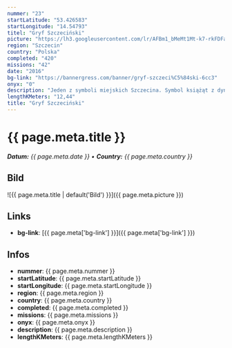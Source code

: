 ```yaml
---
nummer: "23"
startLatitude: "53.426583"
startLongitude: "14.54793"
titel: "Gryf Szczeciński"
picture: "https://lh3.googleusercontent.com/lr/AFBm1_bMeMt1Mt-k7-rkFDFa8KYIff8m8MLl-Z_pGaZPE4KW_qvpIqS-XKSZDpogRqZw4HzR3s4uThJzCsYWpukr5SWtUFRuaRloCA2kP8LAhEH0fAvPNtWtlAegTfFF3SaCEgAAJpLKaJkGUCrkb0XZ6CdHzl4Lyb_xWXC_Asp9KSaTO9IkD0iZsaaH9AkhGgyuMSvHPo8DioF9cczg_08qfO4YtJwdzurCfLqSna87Eo4rKrHPe6RUeTPhtmarAKr9TZH6MWkyYMKPogCOiCWFq9sV6LubogiNvTJIhJB3zuK00uU7jJdnortH6AKDgj_dnBPnaR1r6-0lvudCND7NlPjV6VZrhOi4ifhQQXBm66pM4iNXO4RgpXZnxf9gZXez8--RIbf5Tz4yTDFCCnYpfXWRKosOSLjh6e_Sbures7Job2to4MI06b1uHNafR-jkQnaHJ7SWXL4llnC6Ni3YXzi4ZEcOhjW0JSG4QSXsnYO3tChFJwzeYbcMOpaaeYlOsmu7scStOTMgaJgp2DuE2yNiPrHZjrmvIrv3iQI57O8AZrEZHjiD5-sXS8wJkpU7uAOc0U2Nr0oSZDZu5CCmIjuNvXCnmwnK3vdjrg5Ez1CWap1Bj7GqedRG98TBY6fNusemn1macAFLj3Q7g6BVe60NJHs2GT5szKSF00PlXRA34QZwTqAaljM9vINnekMGJ5FS-D_o6wTcMYj9y5QDKikKThaQDIzrN3Ivwxb6Wnm7X0wdb7L0uwPqGyuI8xHrgAXMMbtar17Lenf7hpUKwN8gEldnpYWZ1GBlLEKkWkEpxYuWc6eFt7YyEKLDGdf-3LXB_OjlA6IpfWtlV1OGQqnRElnHzOzz8SXQ"
region: "Szczecin"
country: "Polska"
completed: "420"
missions: "42"
date: "2016"
bg-link: "https://bannergress.com/banner/gryf-szczeci%C5%84ski-6cc3"
onyx: "0"
description: "Jeden z symboli miejskich Szczecina. Symbol książąt z dynastii Gryfitów."
lengthKMeters: "12,44"
title: "Gryf Szczeciński"
---
```


# {{ page.meta.title }}
_**Datum:** {{ page.meta.date }} • **Country:** {{ page.meta.country }}_

## Bild
![{{ page.meta.title | default('Bild') }}]({{ page.meta.picture }})

## Links
- **bg-link**: [{{ page.meta['bg-link'] }}]({{ page.meta['bg-link'] }})

## Infos
- **nummer**: {{ page.meta.nummer }}
- **startLatitude**: {{ page.meta.startLatitude }}
- **startLongitude**: {{ page.meta.startLongitude }}
- **region**: {{ page.meta.region }}
- **country**: {{ page.meta.country }}
- **completed**: {{ page.meta.completed }}
- **missions**: {{ page.meta.missions }}
- **onyx**: {{ page.meta.onyx }}
- **description**: {{ page.meta.description }}
- **lengthKMeters**: {{ page.meta.lengthKMeters }}


